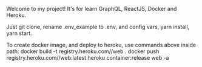 Welcome to my project!
It's for learn GraphQL, ReactJS, Docker and Heroku.

Just git clone, rename .env_example to .env, and config vars, yarn install, yarn start.

To create docker image, and deploy to heroku, use commands above inside path:
docker build -t registry.heroku.com/<nameOfappInHeroku>/web .
docker push registry.heroku.com/<nameOfappInHeroku>/web:latest
heroku container:release web -a <nameOfappInHeroku>
